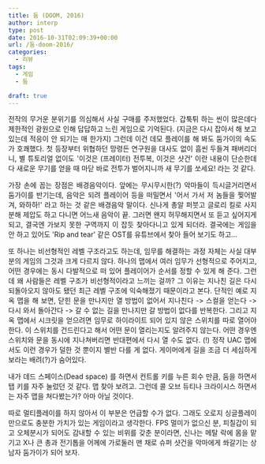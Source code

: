 ```yaml
---
title: 둠 (DOOM, 2016)
author: interp
type: post
date: 2016-10-31T02:09:39+00:00
url: /둠-doom-2016/
categories:
  - 리뷰
tags:
  - 게임
  - 둠

draft: true
---
```

<p style="text-align: justify;">
  전작의 무거운 분위기를 의심해서 사실 구매를 주저했었다. 갑툭튀 하는 씬이 많은데다 제한적인 광원으로 인해 답답하고 느린 게임으로 기억된다. (지금은 다시 잡아서 해 보고 있는데 적응이 안 되기는 매 한가지) 그런데 이건 데모 플레이를 해 봐도 둠가이의 속도가 호쾌했다. 첫 등장부터 위협하던 망령든 연구원을 대사도 없이 흠씬 두들겨 패버리더니, 별 튜토리얼 없이도 '이것은 (프레이터) 전투복, 이것은 샷건' 이란 내용이 단순한데다 새로운 무기를 얻을 때 마닫 바로 전투가 벌어지니까 새 무기를 쏘세요! 라는 것 같다.
</p>

<p style="text-align: justify;">
  가장 손에 꼽는 장점은 배경음악이다. 앞에는 무시무시한(?) 악마들이 득시글거리면서 둠가이를 반기는데, 음악은 되려 플레이어 등을 떠밀면서 '어서 가서 저 놈들을 찢어발겨, 와하하!' 라고 하는 것 같은 배경음악 말이다. 신나게 총알 퍼붓고 글로리 킬로 사지분해 제압도 하고 다니면 어느새 음악이 끝. 그러면 왠지 허무해지면서 또 듣고 싶어지게 되고, 결국엔 가보지 못한 구역까지 이 잡듯 찾아다니고 있게 되더라. 결국에는 게임을 안 하고 있어도 'Rip and tear' 같은 OST를 유튜브에서 찾아 들어 보기도 하고&#8230;
</p>

<p style="text-align: justify;">
  또 하나는 비선형적인 레벨 구조라고도 하는데, 임무를 해결하는 과정 자체는 사실 대부분의 게임의 그것과 크게 다르지 않다. 하나의 맵에서 여러 임무가 선형적으로 주어지고, 어떤 경우에는 동시 다발적으로 떠 있어 플레이어가 순서를 정할 수 있게 해 준다. 그런데 왜 사람들은 레벨 구조가 비선형적이라고 느끼는 걸까? 그 이유는 지나친 길은 다시 되돌아오지 않아도 됐던 최근 레벨 구조에 익숙해졌기 때문이라고 본다. 단적인 예로 지옥 맵을 해 보면, 닫힌 문을 만나지만 열 방법이 없어서 지나친다 -> 스컬을 얻는다 -> 다시 와서 돌아간다 -> 갈 수 없는 길을 만나지만 갈 방법이 없다를 반복한다. 그리고 지옥 맵에서 시크릿을 얻으려면 임무로 하이라이트 되어 있지 않은 스위치를 따로 열어야 한다. 이 스위치를 건드린다고 해서 어떤 문이 열리는지도 알려주지 않는다. 어떤 경우엔 스위치와 문을 동시에 지나쳐버리면 반대편에서 다시 열 수도 없다. (!) 정작 UAC 맵에서도 이런 경우가 덜한 것 뿐이지 별반 다를 게 없다. 게이머에게 길을 조금 더 세심하게 보라는 배려(?)가 숨어있다.
</p>

<p style="text-align: justify;">
  내가 데드 스페이스(Dead space) 를 하면서 컨트롤 키를 누른 회수 만큼, 둠을 하면서 탭 키를 자주 눌렀던 것 같다. 맵 찾아 보려고. 그런데 콜 오브 듀티나 크라이시스 하면서는 자주 맵을 쳐다봤는가? 아마 아닐 것이다.
</p>

<p style="text-align: justify;">
  따로 멀티플레이를 하지 않아서 이 부분은 언급할 수가 없다. 그래도 오로지 싱글플레이 만으로도 충분한 가치가 있는 게임이라고 생각한다. FPS 멀미가 없으신 분, 피칠갑이 되고 오체분시가 되어도 감내할 수 있는 비위를 갖춘 분이라면, 신나는 메탈 락에 몸을 맡기고 X나 큰 총과 전기톱을 어께에 가로둘러 맨 채로 슈퍼 샷건을 악마에게 쏴갈기는 상남자 둠가이가 되어 보자.
</p>
